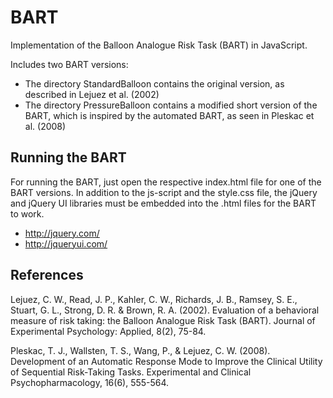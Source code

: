 BART
====

Implementation of the Balloon Analogue Risk Task (BART) in JavaScript.

Includes two BART versions:
- The directory StandardBalloon contains the original version, as described in Lejuez et al. (2002)
- The directory PressureBalloon contains a modified short version of the BART, which is inspired by the automated BART, as seen in Pleskac et al. (2008)


Running the BART
----

For running the BART, just open the respective index.html file for one of the BART versions. In addition to the js-script and the style.css file, the jQuery and jQuery UI libraries must be embedded into the .html files for the BART to work.

- http://jquery.com/
- http://jqueryui.com/


References
----

Lejuez, C. W., Read, J. P., Kahler, C. W., Richards, J. B., Ramsey, S. E., Stuart, G. L., Strong, D. R. & Brown, R. A. (2002). Evaluation of a behavioral measure of risk taking: the Balloon Analogue Risk Task (BART). Journal of Experimental Psychology: Applied, 8(2), 75-84.


Pleskac, T. J., Wallsten, T. S., Wang, P., & Lejuez, C. W. (2008). Development of an Automatic Response Mode to Improve the Clinical Utility of Sequential Risk-Taking Tasks. Experimental and Clinical Psychopharmacology, 16(6), 555-564.